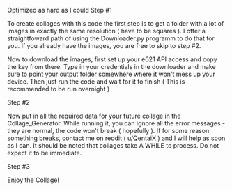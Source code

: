 Optimized as hard as I could 
Step #1

  To create collages with this code the first step is to get a folder with a lot of images in exactly the same resolution ( have to be squares ). I offer a straightfoward path of using the Downloader.py programm to do that for you. If you already have the images, you are free to skip to step #2.

  Now to download the images, first set up your e621 API access and copy the key from there. Type in your credentials in the downloader and make sure to point your output folder somewhere where it won't mess up your device. Then just run the code and wait for it to finish ( This is recommended to be run overnight )
  
Step #2

  Now put in all the required data for your future collage in the Collage_Generator. While running it, you can ignore all the error messages - they are normal, the code won't break ( hopefully ). If for some reason something breaks, contact me on reddit ( u/QentaiX ) and I will help as soon as I can. It should be noted that collages take A WHILE to process. Do not expect it to be immediate.
  
Step #3

Enjoy the Collage!
